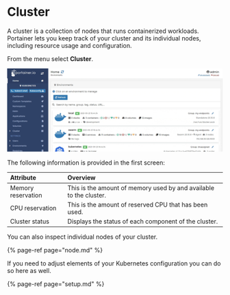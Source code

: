 # Cluster

A cluster is a collection of nodes that runs containerized workloads. Portainer lets you keep track of your cluster and its individual nodes, including resource usage and configuration.

From the menu select **Cluster**. 

![](../../../.gitbook/assets/2.9-cluster-1.gif)

The following information is provided in the first screen:

| Attribute | Overview |
| :--- | :--- |
| Memory reservation | This is the amount of memory used by and available to the cluster. |
| CPU reservation | This is the amount of reserved CPU that has been used. |
| Cluster status | Displays the status of each component of the cluster. |

You can also inspect individual nodes of your cluster.

{% page-ref page="node.md" %}

If you need to adjust elements of your Kubernetes configuration you can do so here as well.

{% page-ref page="setup.md" %}






